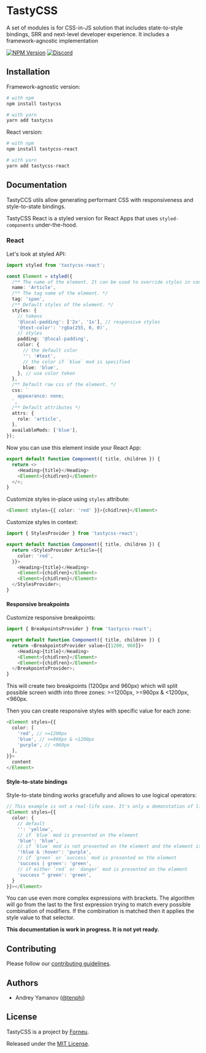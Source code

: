 # TastyCSS

A set of modules is for CSS-in-JS solution that includes state-to-style bindings, SRR and next-level developer experience. It includes a framework-agnostic implementation

[![NPM Version](https://img.shields.io/npm/v/tastycss.svg?style=flat)](https://www.npmjs.com/package/tastycss)
[![Discord](https://img.shields.io/discord/793832892781690891?color=7389D8&label=chat%20on%20Discord&logo=Discord&logoColor=ffffff)](https://discord.gg/sHnHPnAPZj)


## Installation

Framework-agnostic version:

```sh
# with npm
npm install tastycss

# with yarn
yarn add tastycss
```

React version:

```sh
# with npm
npm install tastycss-react

# with yarn
yarn add tastycss-react
```

## Documentation

TastyCCS utils allow generating performant CSS with responsiveness and style-to-state bindings.

TastyCSS React is a styled version for React Apps that uses `styled-components` under-the-hood.

### React

Let's look at styled API:

```typescript jsx
import styled from 'tastycss-react';

const Element = styled({
  /** The name of the element. It can be used to override styles in context. */
  name: 'Article',
  /** The tag name of the element. */
  tag: 'span',
  /** Default styles of the element. */
  styles: {
    // tokens
    '@local-padding': ['2x', '1x'], // responsive styles
    '@text-color': 'rgba(255, 0, 0)',
    // styles
    padding: '@local-padding',
    color: {
      // the default color
      '': '#text',
      // the color if `blue` mod is specified
      blue: 'blue',
    }, // use color token
  },
  /** Default raw css of the element. */
  css: `
    appearance: none;
  `,
  /** Default attributes */
  attrs: {
    role: 'article',
  },
  availableMods: ['blue'],
});
```

Now you can use this element inside your React App:

```typescript jsx
export default function Component({ title, children }) {
  return <>
    <Heading>{title}</Heading>
    <Element>{chidlren}</Element>
  </>;
}
```

Customize styles in-place using `styles` attribute:

```typescript jsx
<Element styles={{ color: 'red' }}>{chidlren}</Element>
```

Customize styles in context:

```typescript jsx
import { StylesProvider } from 'tastycss-react';

export default function Component({ title, children }) {
  return <StylesProvider Article={{
    color: 'red',
  }}>
    <Heading>{title}</Heading>
    <Element>{chidlren}</Element>
    <Element>{chidlren}</Element>
  </StylesProvider>;
}
```

#### Responsive breakpoints

Customize responsive breakpoints:

```typescript jsx
import { BreakpointsProvider } from 'tastycss-react';

export default function Component({ title, children }) {
  return <BreakpointsProvider value={[1200, 960]}>
    <Heading>{title}</Heading>
    <Element>{chidlren}</Element>
    <Element>{chidlren}</Element>
  </BreakpointsProvider>;
}
```

This will create two breakpoints (1200px and 960px) which will split possible screen width into three zones: >=1200px, >=960px & <1200px, <960px.

Then you can create responsive styles with specific value for each zone:

```typescript jsx
<Element styles={{ 
  color: [
    'red', // >=1200px
    'blue', // >=960px & <1200px
    'purple', // <960px
  ],
}}>
  content
</Element>
```

#### Style-to-state bindings

Style-to-state binding works gracefully and allows to use logical operators:

```typescript jsx
// This example is not a real-life case. It's only a demonstation of library capabilities.
<Element styles={{
  color: {
    // default
    '': 'yellow',
    // if `blue` mod is presented on the element
    'blue': 'blue',
    // if `blue` mod is not presented on the element and the element is hovered
    '!blue & :hover': 'purple',
    // if `green` or `success` mod is presented on the element
    'success | green': 'green',
    // if either `red` or `danger` mod is presented on the element
    'success ^ green': 'green',
  }
}}></Element>
```

You can use even more complex expressions with brackets. The algorithm will go from the last to the first expression trying to match every possible combination of modifiers. If the combination is matched then it applies the style value to that selector.

**This documentation is work in progress. It is not yet ready.**

## Contributing

Please follow our [contributing guidelines](CONTRIBUTING.md).

## Authors

- Andrey Yamanov ([@tenphi](https://twitter.com/tenphi))

## License

TastyCSS is a project by [Forneu](https://forneu.com).

Released under the [MIT License](LICENSE).
